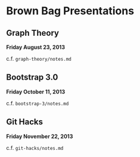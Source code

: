 # Brown Bag Presentations

## Graph Theory

**Friday August 23, 2013**

c.f. `graph-theory/notes.md`

## Bootstrap 3.0

**Friday October 11, 2013**

c.f. `bootstrap-3/notes.md`

## Git Hacks

**Friday November 22, 2013**

c.f. `git-hacks/notes.md`
